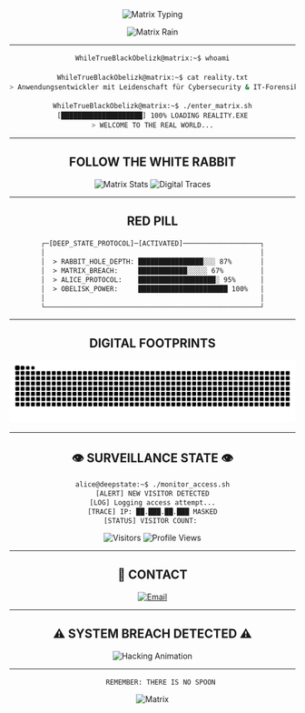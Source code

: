 <div align="center">

<img src="https://readme-typing-svg.herokuapp.com?font=Orbitron&size=35&duration=2000&pause=1000&color=FF0000&background=000000&center=true&vCenter=true&multiline=true&width=1000&height=120&lines=FOLLOW+THE+WHITE+RABBIT;DOWN+THE+RABBIT+HOLE;WELCOME+TO+THE+MATRIX;DEEPSTATE+ACTIVATED" alt="Matrix Typing" />

![Matrix Rain](https://raw.githubusercontent.com/mayhemantt/mayhemantt/Update/svg/Bottom.svg)

---

```bash
WhileTrueBlackObelizk@matrix:~$ whoami

WhileTrueBlackObelizk@matrix:~$ cat reality.txt
> Anwendungsentwickler mit Leidenschaft für Cybersecurity & IT-Forensik

WhileTrueBlackObelizk@matrix:~$ ./enter_matrix.sh
[████████████████████] 100% LOADING REALITY.EXE
> WELCOME TO THE REAL WORLD...
```

---

## **FOLLOW THE WHITE RABBIT**

<div align="center">

<img src="https://github-readme-stats.vercel.app/api?username=WhileTrueBlackObelizk&show_icons=true&theme=radical&title_color=ff0000&icon_color=ff0000&text_color=00ff00&bg_color=000000&border_color=ff0000" alt="Matrix Stats" />

<img src="https://github-readme-streak-stats.herokuapp.com/?user=WhileTrueBlackObelizk&theme=radical&background=000000&stroke=ff0000&ring=ff0000&fire=ff0000&currStreakNum=00ff00&sideNums=00ff00&currStreakLabel=ff0000&sideLabels=ff0000&dates=ffffff" alt="Digital Traces" />

</div>

---

## **RED PILL**

```cyberpunk
┌─[DEEP_STATE_PROTOCOL]─[ACTIVATED]───────────────────┐
│                                                     │
│  > RABBIT_HOLE_DEPTH: ████████████████░░░ 87%       │
│  > MATRIX_BREACH:     ████████████░░░░░ 67%         │
│  > ALICE_PROTOCOL:    ███████████████████░ 95%      │
│  > OBELISK_POWER:     ██████████████████████ 100%   │
│                                                     │
└─────────────────────────────────────────────────────┘
```

---

## **DIGITAL FOOTPRINTS**

<div align="center">

![Snake Animation](https://github.com/WhileTrueBlackObelizk/WhileTrueBlackObelizk/blob/output/github-contribution-grid-snake-dark.svg)

</div>

---

## 👁️ **SURVEILLANCE STATE** 👁️

```terminal
alice@deepstate:~$ ./monitor_access.sh
[ALERT] NEW VISITOR DETECTED
[LOG] Logging access attempt...
[TRACE] IP: ██.███.██.███ MASKED
[STATUS] VISITOR COUNT: 
```

<div align="center">

![Visitors](https://visitor-badge.laobi.icu/badge?page_id=WhileTrueBlackObelizk.WhileTrueBlackObelizk&style=flat-square&color=ff0000&logo=github)
![Profile Views](https://komarev.com/ghpvc/?username=WhileTrueBlackObelizk&color=red&style=flat-square&label=MATRIX+ENTRIES)

</div>

---

## 📡 **CONTACT** 

<div align="center">

[![Email](https://img.shields.io/badge/ENCRYPTED_EMAIL-000000?style=for-the-badge&logo=protonmail&logoColor=red)](mailto:deine@email.com)

</div>

---

<div align="center">

## ⚠️ **SYSTEM BREACH DETECTED** ⚠️

<img src="https://readme-typing-svg.herokuapp.com?font=Courier+New&size=18&duration=1500&pause=300&color=FF0000&background=000000&center=true&vCenter=true&width=700&lines=ACCESSING+DEEP_STATE_FILES...;BYPASSING+FIREWALL...;DOWNLOADING+RABBIT_HOLE_MAP...;ALICE_PROTOCOL+ENGAGED...;OBELISK+POWER+AT+MAXIMUM...;WAKE+UP,+NEO..." alt="Hacking Animation" />

---

```
    REMEMBER: THERE IS NO SPOON
```

![Matrix](https://raw.githubusercontent.com/mayhemantt/mayhemantt/Update/svg/Bottom.svg)

</div>